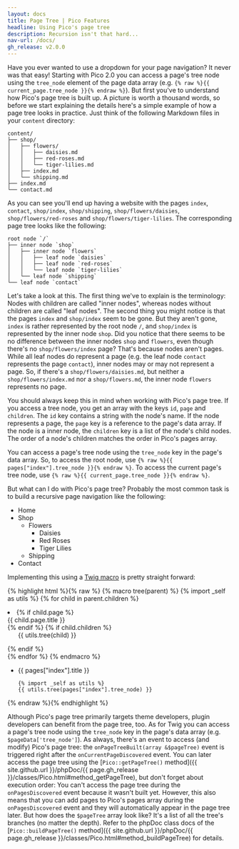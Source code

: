 ```yaml
---
layout: docs
title: Page Tree | Pico Features
headline: Using Pico's page tree
description: Recursion isn't that hard...
nav-url: /docs/
gh_release: v2.0.0
---
```


Have you ever wanted to use a dropdown for your page navigation? It never was that easy! Starting with Pico 2.0 you can access a page's tree node using the `tree_node` element of the page data array (e.g. `{% raw %}{{ current_page.tree_node }}{% endraw %}`). But first you've to understand how Pico's page tree is built up. A picture is worth a thousand words, so before we start explaining the details here's a simple example of how a page tree looks in practice. Just think of the following Markdown files in your `content` directory:

```
content/
├── shop/
│   ├── flowers/
│   │   ├── daisies.md
│   │   ├── red-roses.md
│   │   └── tiger-lilies.md
│   ├── index.md
│   └── shipping.md
├── index.md
└── contact.md
```

As you can see you'll end up having a website with the pages `index`, `contact`, `shop/index`, `shop/shipping`, `shop/flowers/daisies`, `shop/flowers/red-roses` and `shop/flowers/tiger-lilies`. The corresponding page tree looks like the following:

```
root node `/`
├── inner node `shop`
│   ├── inner node `flowers`
│   │   ├── leaf node `daisies`
│   │   ├── leaf node `red-roses`
│   │   └── leaf node `tiger-lilies`
│   └── leaf node `shipping`
└── leaf node `contact`
```

Let's take a look at this. The first thing we've to explain is the terminology: Nodes with children are called "inner nodes", whereas nodes without children are called "leaf nodes". The second thing you might notice is that the pages `index` and `shop/index` seem to be gone. But they aren't gone, `index` is rather represented by the root node `/`,  and `shop/index` is represented by the inner node `shop`. Did you notice that there seems to be no difference between the inner nodes `shop` and `flowers`, even though there's no `shop/flowers/index` page? That's because nodes aren't pages. While all leaf nodes do represent a page (e.g. the leaf node `contact` represents the page `contact`), inner nodes may or may not represent a page. So, if there's a `shop/flowers/daisies.md`, but neither a `shop/flowers/index.md` nor a `shop/flowers.md`, the inner node `flowers` represents no page.

You should always keep this in mind when working with Pico's page tree. If you access a tree node, you get an array with the keys `id`, `page` and `children`. The `id` key contains a string with the node's name. If the node represents a page, the `page` key is a reference to the page's data array. If the node is a inner node, the `children` key is a list of the node's child nodes. The order of a node's children matches the order in Pico's pages array.

You can access a page's tree node using the `tree_node` key in the page's data array. So, to access the root node, use `{% raw %}{{ pages["index"].tree_node }}{% endraw %}`. To access the current page's tree node, use `{% raw %}{{ current_page.tree_node }}{% endraw %}`.

But what can I do with Pico's page tree? Probably the most common task is to build a recursive page navigation like the following:

* Home
* Shop
  * Flowers
    * Daisies
    * Red Roses
    * Tiger Lilies
  * Shipping
* Contact

Implementing this using a [Twig macro](https://twig.symfony.com/doc/1.x/tags/macro.html) is pretty straight forward:

{% highlight html %}{% raw %}
{% macro tree(parent) %}
    {% import _self as utils %}
    {% for child in parent.children %}
        <li>
            {% if child.page %}
                <div>{{ child.page.title }}</div>
            {% endif %}
            {% if child.children %}
                <ul>
                    {{ utils.tree(child) }}
                </ul>
            {% endif %}
        </li>
    {% endfor %}
{% endmacro %}

<ul>
    <li>
        <div>{{ pages["index"].title }}</div>
    </li>

    {% import _self as utils %}
    {{ utils.tree(pages["index"].tree_node) }}
</ul>
{% endraw %}{% endhighlight %}

Although Pico's page tree primarily targets theme developers, plugin developers can benefit from the page tree, too. As for Twig you can access a page's tree node using the `tree_node` key in the page's data array (e.g. `$pageData['tree_node']`). As always, there's an event to access (and modify) Pico's page tree: the `onPageTreeBuilt(array &$pageTree)` event is triggered right after the `onCurrentPageDiscovered` event. You can later access the page tree using the [`Pico::getPageTree()` method]({{ site.github.url }}/phpDoc/{{ page.gh_release }}/classes/Pico.html#method_getPageTree), but don't forget about execution order: You can't access the page tree during the `onPagesDiscovered` event because it wasn't built yet. However, this also means that you can add pages to Pico's pages array during the `onPagesDiscovered` event and they will automatically appear in the page tree later. But how does the `$pageTree` array look like? It's a list of all the tree's branches (no matter the depth). Refer to the phpDoc class docs of the [`Pico::buildPageTree()` method]({{ site.github.url }}/phpDoc/{{ page.gh_release }}/classes/Pico.html#method_buildPageTree) for details.
